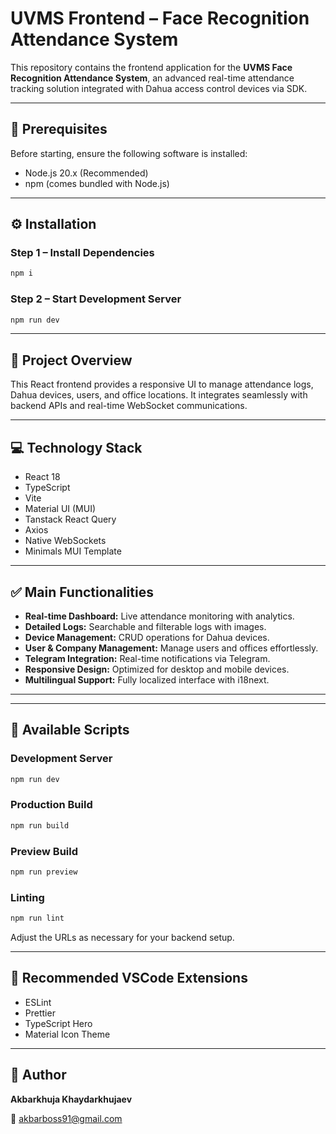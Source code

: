 # UVMS Frontend – Face Recognition Attendance System

This repository contains the frontend application for the **UVMS Face Recognition Attendance System**, an advanced real-time attendance tracking solution integrated with Dahua access control devices via SDK.

---

## 🚀 Prerequisites

Before starting, ensure the following software is installed:

- Node.js 20.x (Recommended)
- npm (comes bundled with Node.js)

---

## ⚙️ Installation

### Step 1 – Install Dependencies

```sh
npm i
```

### Step 2 – Start Development Server

```sh
npm run dev
```

---

## 📖 Project Overview

This React frontend provides a responsive UI to manage attendance logs, Dahua devices, users, and office locations. It integrates seamlessly with backend APIs and real-time WebSocket communications.

---

## 💻 Technology Stack

- React 18
- TypeScript
- Vite
- Material UI (MUI)
- Tanstack React Query
- Axios
- Native WebSockets
- Minimals MUI Template

---

## ✅ Main Functionalities

- **Real-time Dashboard:** Live attendance monitoring with analytics.
- **Detailed Logs:** Searchable and filterable logs with images.
- **Device Management:** CRUD operations for Dahua devices.
- **User & Company Management:** Manage users and offices effortlessly.
- **Telegram Integration:** Real-time notifications via Telegram.
- **Responsive Design:** Optimized for desktop and mobile devices.
- **Multilingual Support:** Fully localized interface with i18next.

---


---

## 📌 Available Scripts

### Development Server

```sh
npm run dev
```

### Production Build

```sh
npm run build
```

### Preview Build

```sh
npm run preview
```

### Linting

```sh
npm run lint
```

Adjust the URLs as necessary for your backend setup.

---

## 🔧 Recommended VSCode Extensions

- ESLint
- Prettier
- TypeScript Hero
- Material Icon Theme

---

## 👤 Author

**Akbarkhuja Khaydarkhujaev**

📧 [akbarboss91@gmail.com](mailto:akbarboss91@gmail.com)
